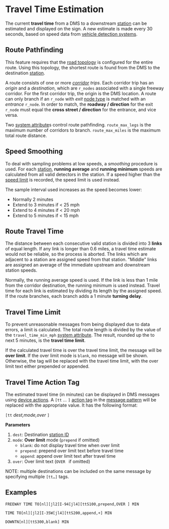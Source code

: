 # Travel Time Estimation

The current **travel time** from a DMS to a downstream [station] can be
estimated and displayed on the sign.  A new estimate is made every 30 seconds,
based on speed data from [vehicle detection systems].

## Route Pathfinding

This feature requires that the [road topology] is configured for the entire
route.  Using this topology, the shortest route is found from the DMS to the
destination [station].

A route consists of one or more _[corridor] trips_.  Each corridor trip has an
_origin_ and a _destination_, which are `r_nodes` associated with a single
freeway corridor.  For the first corridor trip, the origin is the DMS location.
A route can only branch if an `r_node` with _exit_ [node type] is matched with
an _entrance_ `r_node`.  In order to match, the **roadway / direction** for the
exit `r_node` must equal the **cross street / direction** for the entrance, and
vice versa.

Two [system attribute]s control route pathfinding.  `route_max_legs` is the
maximum number of corridors to branch.  `route_max_miles` is the maximum total
route distance.

## Speed Smoothing

To deal with sampling problems at low speeds, a _smoothing_ procedure is used.
For each [station], **running average** and **running minimum** speeds are
calculated from all valid detectors in the station.  If a speed higher than the
[speed limit] is recorded, the speed limit is used instead.

The sample interval used increases as the speed becomes lower:

 - Normally 2 minutes
 - Extend to 3 minutes if < 25 mph
 - Extend to 4 minutes if < 20 mph
 - Extend to 5 minutes if < 15 mph

## Route Travel Time

The distance between each consecutive valid station is divided into 3 **links**
of equal length.  If any link is longer than 0.6 miles, a travel time estimate
would not be reliable, so the process is aborted.  The links which are adjacent
to a station are assigned speed from that station.  "Middle" links are assigned
an average of the immediate upstream and downstream station speeds.

Normally, the running average speed is used.  If the link is less than 1 mile
from the corridor destination, the running minimum is used instead.  Travel time
for each link is estimated by dividing its length by the assigned speed.  If the
route branches, each branch adds a 1 minute **turning delay**.

## Travel Time Limit

To prevent unreasonable messages from being displayed due to data errors, a
limit is calculated.  The total route length is divided by the value of the
`travel_time_min_mph` [system attribute].  The result, rounded up the to next 5
minutes, is the **travel time limit**.

If the calculated travel time is over the travel time limit, the message will be
**over limit**.  If the over limit mode is `blank`, no message will be shown.
Otherwise, the tag will be replaced with the travel time limit, with the over
limit text either prepended or appended.

## Travel Time Action Tag

The estimated travel time (in minutes) can be displayed in DMS messages using
[device actions].  A `[tt` *…* `]` [action tag] in the [message pattern] will
be replaced with the appropriate value.  It has the following format:

`[tt` *dest,mode,over* `]`

**Parameters**

1. `dest`: Destination [station ID]
2. `mode`: **Over limit** mode (`prepend` if omitted)
   - `blank`: do not display travel time when over limit
   - `prepend`: prepend over limit text before travel time
   - `append`: append over limit text after travel time
3. `over`: Over limit text (`OVER ` if omitted)

NOTE: multiple destinations can be included on the same message by specifying
multiple `[tt…]` tags.

## Examples

```
FREEWAY TIME TO[nl][jl2]I-94[jl4][ttS100,prepend,OVER ] MIN
```

```
TIME TO[nl][jl2]I-35W[jl4][ttS200,append,+] MIN
```

```
DOWNTN[nl][ttS300,blank] MIN
```


[action tag]: action_plans.html#action-tags
[corridor]: road_topology.html#corridors
[device actions]: action_plans.html#device-actions
[message pattern]: message_patterns.html
[node type]: road_topology.html#r_node-types
[road topology]: road_topology.html
[station]: road_topology.html#r_node-types
[station ID]: road_topology.html#station-id
[system attribute]: system_attributes.html
[vehicle detection systems]: vehicle_detection.html
[speed limit]: road_topology.html#speed-limit
